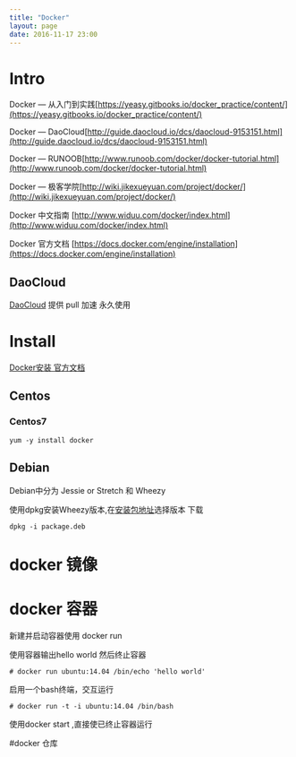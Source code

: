 ```yaml
---
title: "Docker"
layout: page
date: 2016-11-17 23:00
---
```


# Intro

Docker — 从入门到实践[https://yeasy.gitbooks.io/docker_practice/content/](https://yeasy.gitbooks.io/docker_practice/content/)

Docker — DaoCloud[http://guide.daocloud.io/dcs/daocloud-9153151.html](http://guide.daocloud.io/dcs/daocloud-9153151.html)

Docker — RUNOOB[http://www.runoob.com/docker/docker-tutorial.html](http://www.runoob.com/docker/docker-tutorial.html)

Docker — 极客学院[http://wiki.jikexueyuan.com/project/docker/](http://wiki.jikexueyuan.com/project/docker/)

Docker 中文指南 [http://www.widuu.com/docker/index.html](http://www.widuu.com/docker/index.html)

Docker 官方文档 [https://docs.docker.com/engine/installation](https://docs.docker.com/engine/installation)

## DaoCloud

[DaoCloud](https://www.daocloud.io/mirror#accelerator-doc) 提供 pull 加速 永久使用

# Install

[Docker安装 官方文档](https://docs.docker.com/engine/installation/)

## Centos

### Centos7

```
yum -y install docker
```

## Debian

Debian中分为 Jessie or Stretch 和 Wheezy

使用dpkg安装Wheezy版本,在[安装包地址](https://download.docker.com/linux/debian/dists/wheezy/pool/stable/)选择版本 下载

```
dpkg -i package.deb
```

# docker 镜像


# docker 容器

新建并启动容器使用 docker run 

使用容器输出hello world 然后终止容器

```
# docker run ubuntu:14.04 /bin/echo 'hello world'
```

启用一个bash终端，交互运行

```
# docker run -t -i ubuntu:14.04 /bin/bash
```

使用docker start ,直接使已终止容器运行

#docker 仓库

